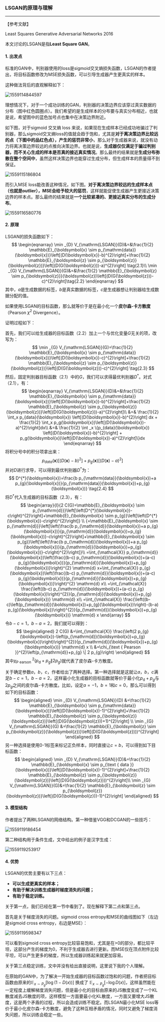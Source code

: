 ### LSGAN的原理与理解

***

【参考文献】

Least Squares Generative Adversarial Networks	2016



本文讨论的LSGAN是指**Least Square GAN**。

#### 1. 出发点

标准的GAN中，判别器使用的loss是sigmoid交叉熵损失函数，LSGAN的作者提出，将目标函数修改为MSE损失函数，可以引导生成器产生更真实的样本。

这种做法背后的直观解释如下：

![1559114844597](assets/1559114844597.png)

理想情况下，对于一个成功训练的GAN，判别器的决策边界应该穿过真实数据的分布（图中红色圆圈点）。我们希望的是生成样本的分布要与真实分布相近，也就是说，希望图中的蓝色加号点也集中在决策边界附近。

如下图，对于sigmoid 交叉熵 loss 来说，如果现在生成样本已经成功地骗过了判别器，那么sigmoid交叉熵loss的值就会趋于饱和，尤其是**对于离决策边界比较远的点（下图中的品红色点），产生的惩罚非常小**，那么对于生成器来说，就没有动力将离决策边界较远的点推向决策边界。也就是说，**生成器仅仅满足于骗过判别器，而不关心生成的样本是否真的接近真实情况**。那么最终的结果就是**生成分布弥散在整个空间中**，虽然这样决策边界也能穿过生成分布，但生成样本的质量得不到保证。

![1559115186804](assets/1559115186804.png)

而引入MSE loss能改善这种情况，如下图。**对于离决策边界较远的生成样本点（也就是outlier），MSE会给予较大的惩罚**，这样就能促使生成器产生更接近决策边界的样本点。那么最终的结果就是**一个比较紧凑的、更接近真实分布的生成分布**。

![1559116580776](assets/1559116580776.png)



#### 2. 原理

LSGAN的损失函数如下：
$$
\begin{eqnarray}
\min _{D} V_{\mathrm{LSGAN}}(D)&=&\frac{1}{2} \mathbb{E}_{\boldsymbol{x} \sim p_{\mathrm{data}}(\boldsymbol{x})}\left[(D(\boldsymbol{x})-b)^{2}\right]+\frac{1}{2} \mathbb{E}_{\boldsymbol{z} \sim p_{\boldsymbol{z}}(\boldsymbol{z})}\left[(D(G(\boldsymbol{z}))-a)^{2}\right] \tag{2.1}\\
\min _{G} V_{\mathrm{LSGAN}}(G)&=&\frac{1}{2} \mathbb{E}_{\boldsymbol{z} \sim p_{\boldsymbol{z}}}(\boldsymbol{z})\left[(D(G(\boldsymbol{z}))-c)^{2}\right]\tag{2.2}
\end{eqnarray}
$$
其中，$a$是生成数据的标签，$b$是真实数据的标签，$c$是生成器想让判别器给生成数据分配的值。

如果使用LSGAN的目标函数，那么就等价于是在最小化一个**皮尔森-卡方散度**（Pearson $\chi^{2}$ Divergence）。

证明过程如下：

首先，我们可以给生成器的目标函数（2.2）加上一个与优化变量$G$无关的项，改写为：
$$
\min _{G} V_{\mathrm{LSGAN}}(G)=\frac{1}{2} \mathbb{E}_{\boldsymbol{x} \sim p_{\mathrm{data}}(\boldsymbol{x})}\left[(D(\boldsymbol{x})-c)^{2}\right]+\frac{1}{2} \mathbb{E}_{\boldsymbol{z} \sim p_{\boldsymbol{z}}(\boldsymbol{z})}\left[(D(G(\boldsymbol{z}))-c)^{2}\right] \tag{2.3}
$$
然后，固定判别器目标函数（2.1）中的$G$，我们可以求得最优判别器$D^*$。对式（2.1），有：
$$
\begin{eqnarray}
V_{\mathrm{LSGAN}}(D)&=&\frac{1}{2} \mathbb{E}_{\boldsymbol{x} \sim p_{\mathrm{data}}(\boldsymbol{x})}\left[(D(\boldsymbol{x})-b)^{2}\right]+\frac{1}{2} \mathbb{E}_{\boldsymbol{z} \sim p_{\boldsymbol{z}}(\boldsymbol{z})}\left[(D(G(\boldsymbol{z}))-a)^{2}\right]\\
&=& \frac{1}{2} \int_x p_{data}(\boldsymbol{x}) \left[(D(\boldsymbol{x})-b)^{2}\right] dx + \frac{1}{2} \int_x p_g(\boldsymbol{x})\left[(D(\boldsymbol{x})-a)^{2}\right]dx\\
&=& \frac{1}{2} \int _x \{p_{data}(\boldsymbol{x}) \left[(D(\boldsymbol{x})-b)^{2}\right]  + p_g(\boldsymbol{x})\left[(D(\boldsymbol{x})-a)^{2}\right]\}dx
\end{eqnarray}
$$
将积分号中的积分项拿出来：
$$
p_{d a t a}(\boldsymbol{x})\left[(D(\boldsymbol{x})-b)^{2}\right]+p_{g}(\boldsymbol{x})\left[(D(\boldsymbol{x})-a)^{2}\right]
$$
并对$D$进行求导，可以得到最优判别器$D^*$为：
$$
D^{*}(\boldsymbol{x})=\frac{b p_{\mathrm{data}}(\boldsymbol{x})+a p_{g}(\boldsymbol{x})}{p_{\mathrm{data}}(\boldsymbol{x})+p_{g}(\boldsymbol{x})} \tag{2.4}
$$
将$D^*$代入生成器的目标函数（2.3），有：
$$
\begin{array}{l}{2 C(G)=\mathbb{E}_{\boldsymbol{x} \sim p_{\mathrm{d}}}\left[\left(D^{*}(\boldsymbol{x})-c\right)^{2}\right]+\mathbb{E}_{\boldsymbol{x} \sim p_{g}}\left[\left(D^{*}(\boldsymbol{x})-c\right)^{2}\right]} \\ {=\mathbb{E}_{\boldsymbol{x} \sim p_{\mathrm{d}}}\left[\left(\frac{b p_{\mathrm{d}}(\boldsymbol{x})+a p_{g}(\boldsymbol{x})}{p_{\mathrm{d}}(\boldsymbol{x})+p_{g}(\boldsymbol{x})}-c\right)^{2}\right]+\mathbb{E}_{\boldsymbol{x} \sim p_{g}}\left[\left(\frac{b p_{\mathrm{d}}(\boldsymbol{x})+a p_{g}(\boldsymbol{x})}{p_{\mathrm{d}}(\boldsymbol{x})+p_{g}(\boldsymbol{x})}-c\right)^{2}\right]}\\
=\int_{\mathcal{X}} p_{\mathrm{d}}(\boldsymbol{x})\left(\frac{(b-c) p_{\mathrm{d}}(\boldsymbol{x})+(a-c) p_{g}(\boldsymbol{x})}{p_{\mathrm{d}}(\boldsymbol{x})+p_{g}(\boldsymbol{x})}\right)^{2} \mathrm{d} x+\int_{\mathcal{X}} p_{g}(\boldsymbol{x})\left(\frac{(b-c) p_{\mathrm{d}}(\boldsymbol{x})+(a-c) p_{g}(\boldsymbol{x})}{p_{\mathrm{d}}(\boldsymbol{x})+p_{g}(\boldsymbol{x})}\right)^{2} \mathrm{d} x\\
=\int_{\mathcal{X}} \frac{\left((b-c) p_{\mathrm{d}}(\boldsymbol{x})+(a-c) p_{g}(\boldsymbol{x})\right)^{2}}{p_{\mathrm{d}}(\boldsymbol{x})+p_{g}(\boldsymbol{x})} \mathrm{d} x\\
=\int_{\mathcal{X}} \frac{\left((b-c)\left(p_{\mathrm{d}}(\boldsymbol{x})+p_{g}(\boldsymbol{x})\right)-(b-a) p_{g}(\boldsymbol{x})\right)^{2}}{p_{\mathrm{d}}(\boldsymbol{x})+p_{g}(\boldsymbol{x})} \mathrm{d} x
\end{array} 
$$
令$b-c=1$，$b-a=2$，我们就可以得到：
$$
\begin{aligned} 2 C(G) &=\int_{\mathcal{X}} \frac{\left(2 p_{g}(\boldsymbol{x})-\left(p_{\mathrm{d}}(\boldsymbol{x})+p_{g}(\boldsymbol{x})\right)\right)^{2}}{p_{\mathrm{d}}(\boldsymbol{x})+p_{g}(\boldsymbol{x})} \mathrm{d} x \\ &=\chi_{\text { Pearson }}^{2}\left(p_{\mathrm{d}}+p_{g} \| 2 p_{g}\right) \end{aligned}
$$
其中$\chi_{\mathrm{P} \text { earson }}^{2}\left(p_{\mathrm{d}}+p_{g} \| 2 p_{g}\right)$就代表了皮尔森-卡方散度。

关于确定参数$a$，$b$，$c$，作者给出了两种选择。第一种选择就是这就让$a$，$b$，$c$满足$b-c=1$，$b-a=2$，这样最小化生成器的目标函数就等价于最小化$p_{\mathrm{d}}+p_{g}$与2$p_{g}$之间的皮尔森-卡方散度。比如，设定$a=-1$，$b=1$和$c=0$，那么可以得到如下的目标函数：
$$
\begin{aligned} \min _{D} V_{\mathrm{LSGAN}}(D) &=\frac{1}{2} \mathbb{E}_{\boldsymbol{x} \sim p_{\mathrm{data}}(\boldsymbol{x})}\left[(D(\boldsymbol{x})-1)^{2}\right]+\frac{1}{2} \mathbb{E}_{\boldsymbol{z} \sim p_{\boldsymbol{z}}(\boldsymbol{z})}\left[(D(G(\boldsymbol{z}))+1)^{2}\right] \\ \min _{G} V_{\mathrm{LSGAN}}(G) &=\frac{1}{2} \mathbb{E}_{\boldsymbol{z} \sim p_{\boldsymbol{z}}(\boldsymbol{z})}\left[(D(G(\boldsymbol{z})))^{2}\right] \end{aligned}
$$
另一种选择是使用0-1标签来标记正负样本，同时直接让$c=b$，可以得到如下目标函数：
$$
\begin{aligned}
\min _{D} V_{\mathrm{LSGAN}}(D)&=\frac{1}{2} \mathbb{E}_{\boldsymbol{x} \sim p_{\text { data }}(\boldsymbol{x})}\left[(D(\boldsymbol{x})-1)^{2}\right]+\frac{1}{2} \mathbb{E}_{\boldsymbol{z} \sim p_{\boldsymbol{z}}(\boldsymbol{z})}\left[(D(G(\boldsymbol{z})))^{2}\right]\\
 \min _{G} V_{\mathrm{LSGAN}}(G)&=\frac{1}{2} \mathbb{E}_{\boldsymbol{z} \sim p_{\boldsymbol{z}}(\boldsymbol{z})}\left[(D(G(\boldsymbol{z}))-1)^{2}\right]
\end{aligned}
$$


#### 3. 模型结构

作者提出了两种LSGAN的网络结构。第一种借鉴VGG和DCGAN的一些技巧：

![1559119186454](assets/1559119186454.png)

第二种结构用于条件生成，文中给出的例子是汉字生成：

![1559119253917](assets/1559119253917.png)



#### 4. 优势

LSGAN的优势主要有以下三点：

* **可以生成更真实的样本；**
* **有助于解决训练生成器时梯度消失的问题；**
* **有助于稳定训练。**

关于第一点，我们已经在第一节中看到了。现在解释下第二点和第三点。

首先是关于梯度消失的问题。sigmoid cross entropy和MSE的曲线图如下（左边是sigmoid cross entropy，右边是MSE）：

![1559119598347](assets/1559119598347.png)

可以看到sigmoid cross entropy比较容易饱和，尤其是在>0的部分，都比较平坦，这部分产生的梯度为0，不利于生成器去进行更新。而MSE仅在顶点附件比较平坦，可以产生更多的梯度，所以生成器训练起来就更加容易。

关于第三点稳定训练，文中并没有给出直接说明，这里说下我的个人理解。

在原始的GAN中，为了解决一开始生成器的目标函数过饱和的问题，作者把目标函数由原来的$\mathbb{E}_{x \sim P_{g}}[\log (1-D(x))]$ 换成了 $\mathbb{E}_{x \sim P_{g}}[-\log D(x)]$，这样虽然能在一定程度上缓解梯度消失问题，但是最小化的目标由原来的JS散度变成了一个KL散度减去JS散度的项，这样模型一方面要最小化KL散度，一方面又要增大JS散度，这是两个矛盾的过程，所以会造成训练不稳定。而LSGAN最小化MSE loss等价于最小化皮尔森-卡方散度，避免了这种互相矛盾的情况，同时又避免了梯度消失问题，所以训练会稳定一些。




